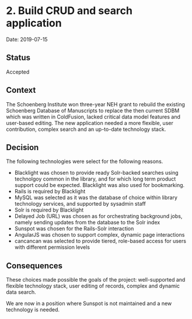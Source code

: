 # 2. Build CRUD and search application

Date: 2019-07-15

## Status

Accepted

## Context

The Schoenberg Institute won three-year NEH grant to rebuild the existing Schoenberg Database of Manuscripts to 
replace the then current SDBM which was written in ColdFusion, lacked critical data model features and user-based editing.
The new application needed a more flexible, user contribution, complex search and an up-to-date technology stack.

## Decision

The following technologies were select for the following reasons.

- Blacklight was chosen to provide ready Solr-backed searches using technolgoy common in the library, and for which long term product support could be expected. Blacklight was also used for bookmarking.
- Rails is required by Blacklight
- MySQL was selected as it was the database of choice within library technology services, and supported by sysadmin staff
- Solr is required by Blacklight
- Delayed Job (URL) was chosen as for orchestrating background jobs, namely sending updates from the database to the Solr index
- Sunspot was chosen for the Rails-Solr interaction
- AngularJS was chosen to support complex, dynamic page interactions 
- cancancan was selected to provide tiered, role-based access for users with different permission levels

## Consequences

These choices made possible the goals of the project: well-supported and flexible technology stack, user editing of records, complex and dynamic data search.

We are now in a position where Sunspot is not maintained and a new technology is needed.
